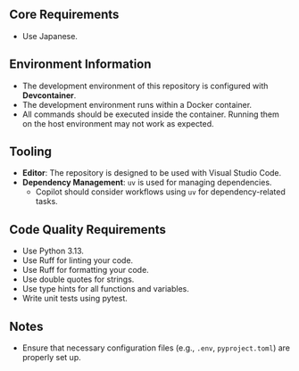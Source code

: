 ## Core Requirements

- Use Japanese.

## Environment Information

- The development environment of this repository is configured with **Devcontainer**.
- The development environment runs within a Docker container.
- All commands should be executed inside the container. Running them on the host environment may not work as expected.

## Tooling

- **Editor**: The repository is designed to be used with Visual Studio Code.
- **Dependency Management**: `uv` is used for managing dependencies.
  - Copilot should consider workflows using `uv` for dependency-related tasks.

## Code Quality Requirements

- Use Python 3.13.
- Use Ruff for linting your code.
- Use Ruff for formatting your code.
- Use double quotes for strings.
- Use type hints for all functions and variables.
- Write unit tests using pytest.

## Notes

- Ensure that necessary configuration files (e.g., `.env`, `pyproject.toml`) are properly set up.
